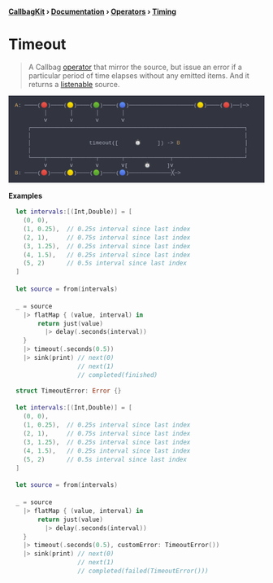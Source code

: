 #### [CallbagKit][Callbag] › [Documentation][Documentation] › [Operators][Operators] › [Timing][Timing]
# Timeout
> A Callbag [operator][Operators] that mirror the source, but issue an error if a
> particular period of time elapses without any emitted items. And it returns a
> [listenable][Sources] source.

<img src="./Timeout.png">

<!-- ```swift
A: ────(🔴)────(🟡)────(🟢)────(🔵)────────────────────(🟡)────(🔴)──|─>
         │       │       │       │
         ⅴ       ⅴ       ⅴ       ⅴ
    ┌──────────────────────────────────────────────────────────────────┐
    │                                                                  │
    │                  timeout([     ⏱️     ]) -> B                    │
    │                                                                  │
    └────┬───────┬───────┬───────┬──────────────┬──────────────────────┘
         ⅴ       ⅴ       ⅴ       ⅴ[     ⏱️     ]ⅴ
B: ────(🔴)────(🟡)────(🟢)────(🔵)─────────────╳─>
``` -->

**Examples**

```swift
  let intervals:[(Int,Double)] = [
    (0, 0),
    (1, 0.25),  // 0.25s interval since last index
    (2, 1),     // 0.75s interval since last index
    (3, 1.25),  // 0.25s interval since last index
    (4, 1.5),   // 0.25s interval since last index
    (5, 2)      // 0.5s interval since last index
  ]

  let source = from(intervals)

  _ = source
    |> flatMap { (value, interval) in
        return just(value)
          |> delay(.seconds(interval))
    }
    |> timeout(.seconds(0.5))
    |> sink(print) // next(0)
                   // next(1)
                   // completed(finished)
```

```swift
  struct TimeoutError: Error {}

  let intervals:[(Int,Double)] = [
    (0, 0),
    (1, 0.25),  // 0.25s interval since last index
    (2, 1),     // 0.75s interval since last index
    (3, 1.25),  // 0.25s interval since last index
    (4, 1.5),   // 0.25s interval since last index
    (5, 2)      // 0.5s interval since last index
  ]

  let source = from(intervals)

  _ = source
    |> flatMap { (value, interval) in
        return just(value)
          |> delay(.seconds(interval))
    }
    |> timeout(.seconds(0.5), customError: TimeoutError())
    |> sink(print) // next(0)
                   // next(1)
                   // completed(failed(TimeoutError()))
```

[Callbag]: <../../../README.md> (Callbag)
[Documentation]: <../../README.md> (Documentation)
[Operators]: <../README.md> (Operators)
[Timing]: <./README.md> (Timing)

[Sources]: <../../Sources/README.md> (Sources)